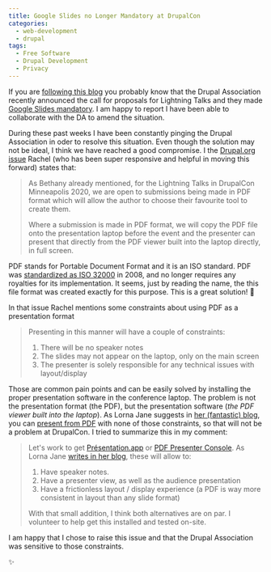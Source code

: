 ```yaml
---
title: Google Slides no Longer Mandatory at DrupalCon
categories:
  - web-development
  - drupal
tags:
  - Free Software
  - Drupal Development
  - Privacy
---
```

If you are [following this blog](/atom.xml) you probably know that the Drupal Association recently announced the call
for proposals for Lightning Talks and they made [Google Slides mandatory](/web-development/2020/02/13/google-slides-drupalcon/).
I am happy to report I have been able to collaborate with the DA to amend the situation.
<!-- more -->
During these past weeks I have been constantly pinging the Drupal Association in oder to resolve this situation. Even
though the solution may not be ideal, I think we have reached a good compromise. I the [Drupal.org issue](https://www.drupal.org/project/minneapolis2020/issues/3113739)
Rachel (who has been super responsive and helpful in moving this forward) states that:

> As Bethany already mentioned, for the Lightning Talks in DrupalCon Minneapolis 2020, we are open to submissions being
> made in PDF format which will allow the author to choose their favourite tool to create them.
>
> Where a submission is made in PDF format, we will copy the PDF file onto the presentation laptop before the event and
> the presenter can present that directly from the PDF viewer built into the laptop directly, in full screen.

PDF stands for Portable Document Format and it is an ISO standard. PDF was
[standardized as ISO 32000](http://wwwimages.adobe.com/www.adobe.com/content/dam/acom/en/devnet/pdf/pdfs/PDF32000_2008.pdf)
in 2008, and no longer requires any royalties for its implementation. It seems, just by reading the name, the this file
format was created exactly for this purpose. This is a great solution! 🎉

In that issue Rachel mentions some constraints about using PDF as a presentation format

> Presenting in this manner will have a couple of constraints:
>
> 1. There will be no speaker notes
> 1. The slides may not appear on the laptop, only on the main screen
> 1. The presenter is solely responsible for any technical issues with layout/display

Those are common pain points and can be easily solved by installing the proper presentation software in the conference
laptop. The problem is not the presentation format (the PDF), but the presentation software (_the PDF viewer built into
the laptop_). As Lorna Jane suggests in [her (fantastic) blog](https://lornajane.net/feed), you can [present from PDF](https://lornajane.net/posts/2018/presenting-from-pdf)
with none of those constraints, so that will not be a problem at DrupalCon. I tried to summarize this in my comment:

> Let's work to get <a href="http://iihm.imag.fr/blanch/software/osx-presentation/">Présentation.app</a> or
> <a href="https://github.com/pdfpc/pdfpc">PDF Presenter Console</a>. As Lorna Jane
> <a href="https://lornajane.net/posts/2018/presenting-from-pdf">writes in her blog</a>, these will allow to:
> 
> <ol>
>   <li>Have speaker notes.</li>
>   <li>Have a presenter view, as well as the audience presentation</li>
>   <li>Have a frictionless layout / display experience (a PDF is way more consistent in layout than any slide format)</li>
> </ol>
> 
> With that small addition, I think both alternatives are on par. I volunteer to help get this installed and tested
> on-site.

I am happy that I chose to raise this issue and that the Drupal Association was sensitive to those constraints.

✨
